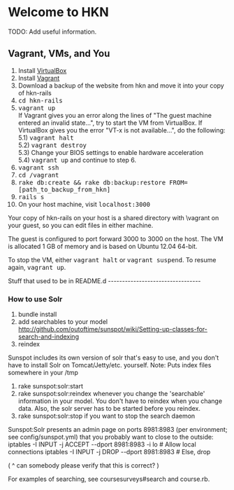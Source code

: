 Welcome to HKN
==============

TODO: Add useful information.

Vagrant, VMs, and You
---------------------
1) Install <a href = "https://www.virtualbox.org/wiki/Downloads">VirtualBox</a><br>
2) Install <a href = "http://downloads.vagrantup.com/tags/v1.3.1">Vagrant</a><br>
3) Download a backup of the website from hkn and move it into your copy of hkn-rails<br>
4) <tt>cd hkn-rails</tt><br>
5) <tt>vagrant up</tt><br>
If Vagrant gives you an error along the lines of "The guest machine entered an invalid state...", try to start the VM from VirtualBox.  If VirtualBox gives you the error "VT-x is not available...", do the following:<br>
    5.1) <tt>vagrant halt</tt><br>
    5.2) <tt>vagrant destroy</tt><br>
    5.3) Change your BIOS settings to enable hardware acceleration<br>
    5.4) <tt>vagrant up</tt> and continue to step 6.<br>
6) <tt>vagrant ssh</tt><br>
7) <tt>cd /vagrant</tt><br>
8) <tt>rake db:create && rake db:backup:restore FROM=[path\_to\_backup\_from\_hkn]</tt><br>
9) <tt>rails s</tt>
10) On your host machine, visit <tt>localhost:3000</tt><br>
<p>
Your copy of hkn-rails on your host is a shared directory with \vagrant on your guest, so you can edit files in either machine.
</p>
<p>
The guest is configured to port forward 3000 to 3000 on the host.  The VM is allocated 1 GB of memory and is based on Ubuntu 12.04 64-bit.
</p>
<p>
To stop the VM, either <tt>vagrant halt</tt> or <tt>vagrant suspend</tt>.  To resume again, <tt>vagrant up</tt>.
<p>
Stuff that used to be in README.d
---------------------------------

### How to use Solr ###

1) bundle install
2) add searchables to your model
   http://github.com/outoftime/sunspot/wiki/Setting-up-classes-for-search-and-indexing
3) reindex


Sunspot includes its own version of solr that's easy to use, and you don't have to
install Solr on Tomcat/Jetty/etc. yourself.
 Note: Puts index files somewhere in your /tmp
1) rake sunspot:solr:start
2) rake sunspot:solr:reindex whenever you change the 'searchable' information in your model.
   You don't have to reindex when you change data.
   Also, the solr server has to be started before you reindex.
3) rake sunspot:solr:stop if you want to stop the search daemon


Sunspot:Solr presents an admin page on ports 8981:8983 (per environment; see
config/sunspot.yml) that you probably want to close to the outside:
  iptables -I INPUT -j ACCEPT --dport 8981:8983 -i lo       # Allow local connections
  iptables -I INPUT -j DROP --dport 8981:8983               # Else, drop

  ( ^ can somebody please verify that this is correct? )


For examples of searching, see coursesurveys#search and course.rb.

